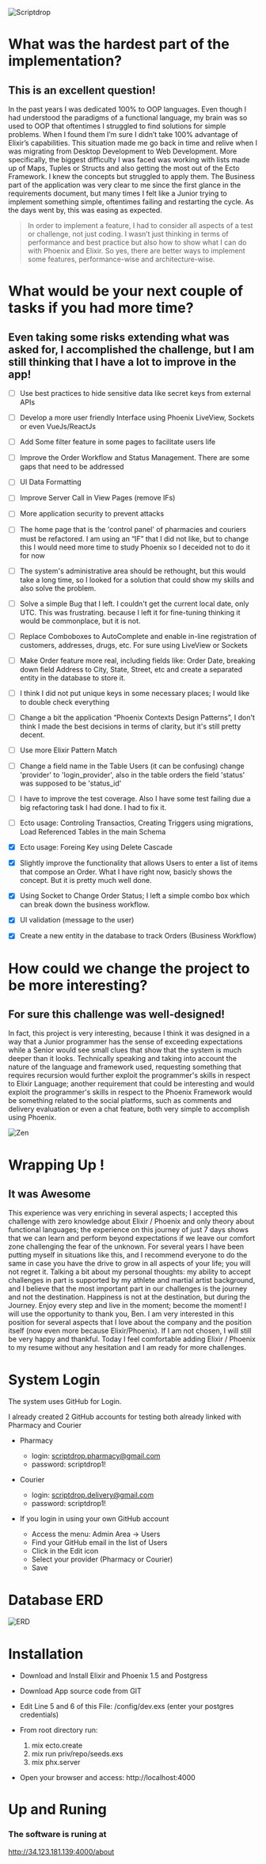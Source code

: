 ![Scriptdrop](https://cdn.filepicker.io/api/file/DcyeWRHZTRSIKVeIXJ3l)

# What was the hardest part of the implementation?
## This is an excellent question!

In the past years I was dedicated 100% to OOP languages. Even though I had understood the paradigms of a functional language, my brain was so used to OOP that oftentimes I struggled to find solutions for simple problems. When I found them I’m sure I didn’t take 100% advantage of Elixir’s capabilities. This situation made me go back in time and relive when I was migrating from Desktop Development to Web Development. More specifically, the biggest difficulty I was faced was working with lists made up of Maps, Tuples or Structs and also getting the most out of the Ecto Framework. I knew the concepts but struggled to apply them. The Business part of the application was very clear to me since the first glance in the requirements document, but many times I felt like a Junior trying to implement something simple, oftentimes failing and restarting the cycle. As the days went by, this was easing as expected.

>In order to implement a feature, I had to consider all aspects of a test or challenge, not just coding. I wasn’t just thinking in terms of performance and best practice but also how to show what I can do with Phoenix and Elixir. So yes, there are better ways to implement some features, performance-wise and architecture-wise.
 
# What would be your next couple of tasks if you had more time?
## Even taking some risks extending what was asked for, I accomplished the challenge, but I am still thinking that I have a lot to improve in the app!

- [ ] Use best practices to hide sensitive data like secret keys from external APIs

- [ ] Develop a more user friendly Interface using Phoenix LiveView, Sockets or even VueJs/ReactJs

- [ ] Add Some filter feature in some pages to facilitate users life

- [ ] Improve the Order Workflow and Status Management. There are some gaps that need to be addressed

- [ ] UI Data Formatting

- [ ] Improve Server Call in View Pages (remove IFs)

- [ ] More application security to prevent attacks

- [ ] The home page that is the 'control panel' of pharmacies and couriers must be refactored. I am using an “IF” that I did not like, but to change this I would need more time to study Phoenix so I deceided not to do it for now

- [ ] The system's administrative area should be rethought, but this would take a long time, so I looked for a solution that could show my skills and also solve the problem.

- [ ] Solve a simple Bug that I left. I couldn't get the current local date, only UTC. This was frustrating. because I left it for fine-tuning thinking it would be commonplace, but it is not.

- [ ] Replace Comboboxes to AutoComplete and enable in-line registration of customers, addresses, drugs, etc. For sure using LiveView or Sockets

- [ ] Make Order feature more real, including fields like: Order Date, breaking down field Address to City, State, Street, etc  and create a separated entity in the database to store it.

- [ ] I think I did not put unique keys in some necessary places; I would like to double check everything

- [ ] Change a bit the application “Phoenix Contexts Design Patterns”, I don't think I made the best decisions in terms of clarity, but it's still pretty decent.

- [ ] Use more Elixir Pattern Match

- [ ] Change a field name in the Table Users (it can be confusing) change 'provider' to 'login_provider', also in the table orders the field 'status' was supposed to be 'status_id'

- [ ] I have to improve the test coverage. Also I have some test failing due a big refactoring task I had done. I had to fix it.

- [ ] Ecto usage: Controling Transactios, Creating Triggers using migrations, Load Referenced Tables in the main Schema

- [x] Ecto usage: Foreing Key using Delete Cascade

- [x] Slightly improve the functionality that allows Users to enter a list of items that compose an Order. What I have right now, basicly shows the concept. But it is pretty much well done.

- [x] Using Socket to Change Order Status; I left a simple combo box which can break down the business workflow.

- [x] UI validation (message to the user)

- [x] Create a new entity in the database to track Orders (Business Workflow)


# How could we change the project to be more interesting?
## For sure this challenge was well-designed!

In fact, this project is very interesting, because I think it was designed in a way that a Junior programmer has the sense of exceeding expectations while a Senior would see small clues that show that the system is much deeper than it looks. Technically speaking and taking into account the nature of the language and framework used, requesting something that requires recursion would further exploit the programmer's skills in respect to Elixir Language; another requirement that could be interesting and would exploit the programmer's skills in respect to the Phoenix Framework would be something related to the social platforms, such as comments and delivery evaluation or even a chat feature, both very simple to accomplish using Phoenix.

![Zen](https://www.srtc.org/wp-content/uploads/2018/12/meditation-class-fremantle1-e1454334609459-1080x587.png)


# Wrapping Up !
## It was Awesome

This experience was very enriching in several aspects; I accepted this challenge with zero knowledge about Elixir / Phoenix and only theory about functional languages; the experience on this journey of just 7 days shows that we can learn and perform beyond expectations if we leave our comfort zone challenging the fear of the unknown. For several years I have been putting myself in situations like this, and I recommend everyone to do the same in case you have the drive to grow in all aspects of your life; you will not regret it. Talking a bit about my personal thoughts: my ability to accept challenges in part is supported by my athlete and martial artist background, and I believe that the most important part in our challenges is the journey and not the destination. Happiness is not at the destination, but during the Journey. Enjoy every step and live in the moment; become the moment! I will use the opportunity to thank you, Ben. I am very interested in this position for several aspects that I love about the company and the position itself (now even more because Elixir/Phoenix). If I am not chosen, I will still be very happy and thankful. Today I feel comfortable adding Elixir / Phoenix to my resume without any hesitation and I am ready for more challenges.


# System Login
The system uses GitHub for Login. 

I already created 2 GitHub accounts for testing both already linked with Pharmacy and Courier

* Pharmacy
  - login: scriptdrop.pharmacy@gmail.com
  - password: scriptdrop1!

* Courier
  - login: scriptdrop.delivery@gmail.com
  - password: scriptdrop1!

* If you login in using your own GitHub account
  - Access the menu: Admin Area -> Users
  - Find your GitHub email in the list of Users
  - Click in the Edit icon
  - Select your provider (Pharmacy or Courier)
  - Save

# Database ERD
![ERD](https://i.postimg.cc/QtpySqPT/scriptdropdb2-0.png)


# Installation

* Download and Install Elixir and Phoenix 1.5 and Postgress

* Download App source code from GIT

* Edit Line 5 and 6 of this File: /config/dev.exs (enter your postgres credentials)

* From root directory run:
  1. mix ecto.create
  2. mix run priv/repo/seeds.exs 
  3. mix phx.server

* Open your browser and access: http://localhost:4000

# Up and Runing
### The software is runing at

http://34.123.181.139:4000/about